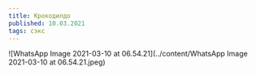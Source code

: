 ```yaml
---
title: Крокодилдо
published: 10.03.2021
tags: сэкс
---
```


![WhatsApp Image 2021-03-10 at 06.54.21](../content/WhatsApp Image 2021-03-10 at 06.54.21.jpeg)